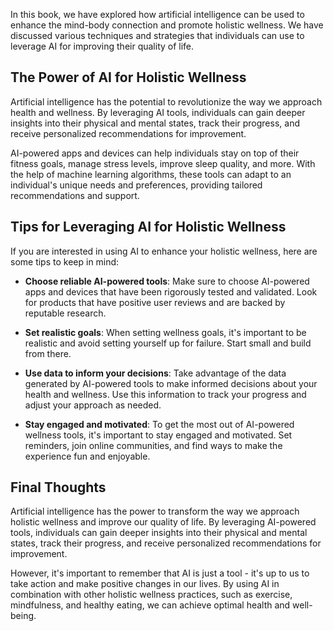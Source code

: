 

In this book, we have explored how artificial intelligence can be used to enhance the mind-body connection and promote holistic wellness. We have discussed various techniques and strategies that individuals can use to leverage AI for improving their quality of life.

The Power of AI for Holistic Wellness
-------------------------------------

Artificial intelligence has the potential to revolutionize the way we approach health and wellness. By leveraging AI tools, individuals can gain deeper insights into their physical and mental states, track their progress, and receive personalized recommendations for improvement.

AI-powered apps and devices can help individuals stay on top of their fitness goals, manage stress levels, improve sleep quality, and more. With the help of machine learning algorithms, these tools can adapt to an individual's unique needs and preferences, providing tailored recommendations and support.

Tips for Leveraging AI for Holistic Wellness
--------------------------------------------

If you are interested in using AI to enhance your holistic wellness, here are some tips to keep in mind:

* **Choose reliable AI-powered tools**: Make sure to choose AI-powered apps and devices that have been rigorously tested and validated. Look for products that have positive user reviews and are backed by reputable research.

* **Set realistic goals**: When setting wellness goals, it's important to be realistic and avoid setting yourself up for failure. Start small and build from there.

* **Use data to inform your decisions**: Take advantage of the data generated by AI-powered tools to make informed decisions about your health and wellness. Use this information to track your progress and adjust your approach as needed.

* **Stay engaged and motivated**: To get the most out of AI-powered wellness tools, it's important to stay engaged and motivated. Set reminders, join online communities, and find ways to make the experience fun and enjoyable.

Final Thoughts
--------------

Artificial intelligence has the power to transform the way we approach holistic wellness and improve our quality of life. By leveraging AI-powered tools, individuals can gain deeper insights into their physical and mental states, track their progress, and receive personalized recommendations for improvement.

However, it's important to remember that AI is just a tool - it's up to us to take action and make positive changes in our lives. By using AI in combination with other holistic wellness practices, such as exercise, mindfulness, and healthy eating, we can achieve optimal health and well-being.
